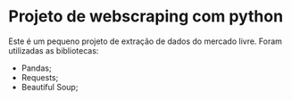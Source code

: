 # Projeto de webscraping com python

Este é um pequeno projeto de extração de dados do mercado livre.
Foram utilizadas as bibliotecas:

* Pandas;
* Requests;
* Beautiful Soup;

